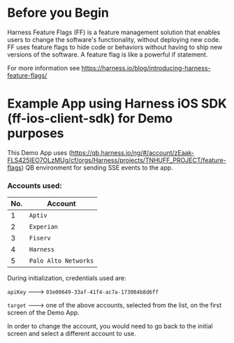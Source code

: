 # Before you Begin
Harness Feature Flags (FF) is a feature management solution that enables users to change the software's functionality, without deploying new code. FF uses feature flags to hide code or behaviors without having to ship new versions of the software. A feature flag is like a powerful if statement.

For more information see https://harness.io/blog/introducing-harness-feature-flags/


# Example App using Harness iOS SDK (ff-ios-client-sdk) for Demo purposes

This Demo App uses (https://qb.harness.io/ng/#/account/zEaak-FLS425IEO7OLzMUg/cf/orgs/Harness/projects/TNHUFF_PROJECT/feature-flags) QB environment for sending SSE events to the app.

### Accounts used:
| No. | Account |
| ---- | ---------- |
| 1 | `Aptiv` |
| 2 | `Experian` |
| 3 | `Fiserv` |
| 4 | `Harness` |
| 5 | `Palo Alto Networks` |


During initialization, credentials used are:

 `apiKey` ---> `93e00649-33af-41f4-ac7a-173004b8d6ff`
 
 `target` ---> one of the above accounts, selected from the list, on the first screen of the Demo App.

 In order to change the account, you would need to go back to the initial screen and select a different account to use.
